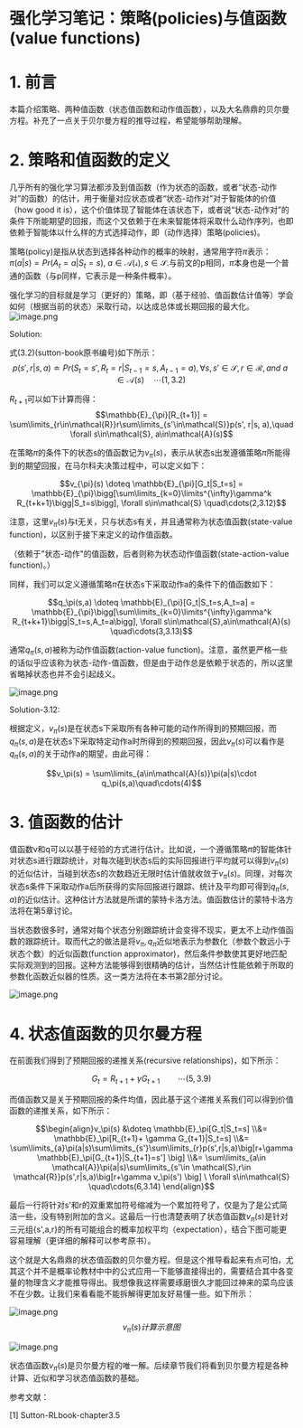 # 强化学习笔记：策略(policies)与值函数(value functions)

# 1. 前言

本篇介绍策略、两种值函数（状态值函数和动作值函数），以及大名鼎鼎的贝尔曼方程。补充了一点关于贝尔曼方程的推导过程，希望能够帮助理解。


# 2. 策略和值函数的定义

几乎所有的强化学习算法都涉及到值函数（作为状态的函数，或者“状态-动作对”的函数）的估计，用于衡量对应状态或者“状态-动作对”对于智能体的价值（how good it is），这个价值体现了智能体在该状态下，或者说“状态-动作对”的条件下所能期望的回报，而这个又依赖于在未来智能体将采取什么动作序列，也即依赖于智能体以什么样的方式选择动作，即（动作选择）策略(policies)。

策略(policy)是指从状态到选择各种动作的概率的映射，通常用字符$\pi$表示：$\pi(a|s)=Pr(A_t=a|S_t=s),\;a\in\mathcal{A(s)},s\in\mathcal{S}$.与前文的p相同，$\pi$本身也是一个普通的函数（与p同样，它表示是一种条件概率）。

强化学习的目标就是学习（更好的）策略，即（基于经验、值函数估计值等）学会如何（根据当前的状态）采取行动，以达成总体或长期回报的最大化。
![image.png](attachment:image.png)

Solution: 

式(3.2)(sutton-book原书编号)如下所示：
$$p(s', r|s, a) \doteq Pr(S_t=s',R_t=r | S_{t−1}=s,A_{t−1}=a), \forall s,s'\in \mathcal{S}, r\in\mathcal{R}, and\  a\in\mathcal{A}(s) \quad\cdots(1,3.2)$$

$R_{t+1}$可以如下计算而得：
$$\mathbb{E}_{\pi}[R_{t+1}] = \sum\limits_{r\in\mathcal{R}}r\sum\limits_{s'\in\mathcal{S}}p(s', r|s, a),\quad \forall s\in\mathcal{S}, a\in\mathcal{A}(s)$$

在策略$\pi$的条件下的状态s的值函数记为$v_{\pi}(s)$，表示从状态s出发遵循策略$\pi$所能得到的期望回报，在马尔科夫决策过程中，可以定义如下：

$$v_{\pi}(s) \doteq \mathbb{E}_{\pi}[G_t|S_t=s] = \mathbb{E}_{\pi}\bigg[\sum\limits_{k=0}\limits^{\infty}\gamma^k R_{t+k+1}\bigg|S_t=s\bigg], \forall s\in\mathcal{S} \quad\cdots(2,3.12)$$

注意，这里$v_{\pi}(s)$与t无关，只与状态s有关，并且通常称为状态值函数(state-value function)，以区别于接下来定义的动作值函数。

（依赖于"状态-动作"的值函数，后者则称为状态动作值函数(state-action-value function)。）

同样，我们可以定义遵循策略$\pi$在状态s下采取动作a的条件下的值函数如下：

$$q_\pi(s,a) \doteq \mathbb{E}_{\pi}[G_t|S_t=s,A_t=a] = \mathbb{E}_{\pi}\bigg[\sum\limits_{k=0}\limits^{\infty}\gamma^k R_{t+k+1}\bigg|S_t=s,A_t=a\bigg], \forall s\in\mathcal{S},a\in\mathcal{A}(s) \quad\cdots(3,3.13)$$

通常$q_\pi(s,a)$被称为动作值函数(action-value function)。注意，虽然更严格一些的话似乎应该称为状态-动作-值函数，但是由于动作总是依赖于状态的，所以这里省略掉状态也并不会引起歧义。

![image.png](attachment:image.png)

Solution-3.12: 
    
根据定义，$v_\pi(s)$是在状态s下采取所有各种可能的动作所得到的预期回报，而$q_\pi(s,a)$是在状态s下采取特定动作a时所得到的预期回报，因此$v_\pi(s)$可以看作是$q_\pi(s,a)$的关于动作a的期望，由此可得：

$$v_\pi(s) = \sum\limits_{a\in\mathcal{A}(s)}\pi(a|s)\cdot q_\pi(s,a)\quad\cdots(4)$$

# 3. 值函数的估计

值函数v和q可以以基于经验的方式进行估计。比如说，一个遵循策略$\pi$的智能体针对状态s进行跟踪统计，对每次碰到状态s后的实际回报进行平均就可以得到$v_\pi(s)$的近似估计，当碰到状态s的次数趋近无限时估计值就收敛于$v_\pi(s)$。同理，对每次状态s条件下采取动作a后所获得的实际回报进行跟踪、统计及平均即可得到$q_\pi(s,a)$的近似估计。这种估计方法就是所谓的蒙特卡洛方法。值函数估计的蒙特卡洛方法将在第5章讨论。

当状态数很多时，通常对每个状态分别跟踪统计会变得不现实，更太不上动作值函数的跟踪统计。取而代之的做法是将$v_\pi,q_\pi$近似地表示为参数化（参数个数远小于状态个数）的近似函数(function approximator)，然后条件参数使其更好地匹配实际观测到的回报。这种方法能够得到很精确的估计，当然估计性能依赖于所取的参数化函数近似器的性质。这一类方法将在本书第2部分讨论。


![image.png](attachment:image.png)

# 4. 状态值函数的贝尔曼方程

在前面我们得到了预期回报的递推关系(recursive relationships)，如下所示：

$$G_t = R_{t+1}+ \gamma G_{t+1} \qquad\cdots(5,3.9)$$

而值函数又是关于预期回报的条件均值，因此基于这个递推关系我们可以得到价值函数的递推关系，如下所示：

$$\begin{align}v_\pi(s) &\doteq \mathbb{E}_\pi[G_t|S_t=s] \\&= \mathbb{E}_\pi[R_{t+1}+ \gamma G_{t+1}|S_t=s] \\&= \sum\limits_{a}\pi(a|s)\sum\limits_{s'}\sum\limits_{r}p(s',r|s,a)\big[r+\gamma\mathbb{E}_\pi[G_{t+1}|S_{t+1}=s'] \big] 
\\&= \sum\limits_{a\in \mathcal{A}}\pi(a|s)\sum\limits_{s'\in \mathcal{S},r\in \mathcal{R}}p(s',r|s,a)\big[r+\gamma v_\pi(s') \big] \ \forall s\in\mathcal{S}
\quad\cdots(6,3.14) \end{align}$$


最后一行将针对s'和r的双重累加符号缩减为一个累加符号了，仅是为了是公式简洁一些，没有特别附加的含义。这最后一行也清楚表明了状态值函数$v_\pi(s)$是针对三元组{s',a,r}的所有可能组合的概率加权平均（expectation），结合下图可能更容易理解（更详细的解释可以参考原书）。



这个就是大名鼎鼎的状态值函数的贝尔曼方程。但是这个推导看起来有点可怕，尤其这个并不是概率论教材中中的公式应用一下能够直接得出的，需要结合其中各变量的物理含义才能推导得出。我想像我这样需要琢磨很久才能回过神来的菜鸟应该不在少数。让我们来看看能不能拆解得更加友好易懂一些。如下所示：

![image.png](attachment:image.png) $$v_\pi(s)计算示意图$$

![image.png](attachment:image.png)

状态值函数$v_\pi(s)$是贝尔曼方程的唯一解。后续章节我们将看到贝尔曼方程是各种计算、近似和学习状态值函数的基础。

参考文献：

[1] Sutton-RLbook-chapter3.5



```python

```
